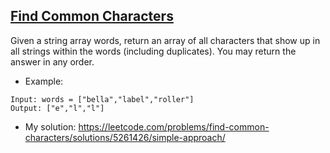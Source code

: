 ## [Find Common Characters](https://leetcode.com/problems/find-common-characters/description/)

Given a string array words, return an array of all characters that show up in all strings within the words (including duplicates). You may return the answer in any order.



- Example:
```
Input: words = ["bella","label","roller"]
Output: ["e","l","l"]
```

- My solution: https://leetcode.com/problems/find-common-characters/solutions/5261426/simple-approach/

